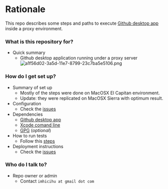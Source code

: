 # Rationale #

This repo describes some steps and paths to execute [Github desktop app](https://desktop.github.com/) inside a proxy environment.


### What is this repository for? ###

* Quick summary
     * Github desktop application running under a proxy server
     ![a1f56d02-3a5d-11e7-8799-23c7ba5e5106.png](https://bitbucket.org/repo/rp8ox5M/images/2788388409-a1f56d02-3a5d-11e7-8799-23c7ba5e5106.png)


### How do I get set up? ###

* Summary of set up
     * Mostly of the steps were done on MacOSX El Capitan environment. 
     * Update: they were replicated on MacOSX Sierra with optimum result.
* Configuration
     * Check the [issues](https://bitbucket.org/imhicihu/setting-up-github-under-proxy/issues) 
* Dependencies
     * [Github desktop app](https://desktop.github.com/)
   	 * [Xcode comand line](https://developer.apple.com/download/more/)
	 * [GPG](https://www.gnupg.org/download/) (_optional_)
* How to run tests
     * Follow this [steps](/Github_desktop_app_installation.md)
* Deployment instructions
     * Check the [issues](https://bitbucket.org/imhicihu/setting-up-github-under-proxy/issues)

### Who do I talk to? ###

* Repo owner or admin
     - Contact `imhicihu at gmail dot com`